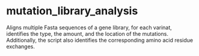 # mutation_library_analysis
Aligns multiple Fasta sequences of a gene library, for each varinat, identifies the type, the amount, and the location of the mutations. Additionally, the script also identifies the corresponding amino acid residue exchanges. 
